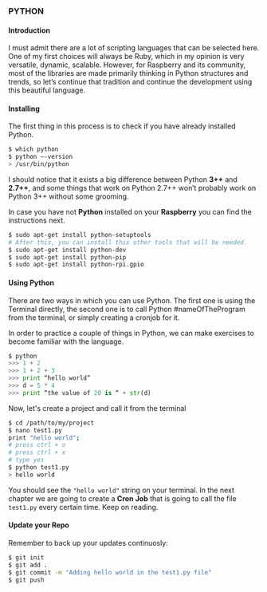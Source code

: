 ### PYTHON

#### Introduction

I must admit there are a lot of scripting languages that can be selected here. One of my first choices will always be Ruby, which in my opinion is very versatile, dynamic, scalable. However, for Raspberry and its community, most of the libraries are made primarily thinking in Python structures and trends, so let’s continue that tradition and continue the development using this beautiful language.

#### Installing

The first thing in this process is to check if you have already installed Python.

```bash
$ which python
$ python –-version
> /usr/bin/python
```

I should notice that it exists a big difference between Python **3++** and **2.7++**, and some things that work on Python 2.7++ won’t probably work on Python 3++ without some grooming.

In case you have not **Python** installed on your **Raspberry** you can find the instructions next.

```bash
$ sudo apt-get install python-setuptools
# After this, you can install this other tools that will be needed.
$ sudo apt-get install python-dev
$ sudo apt-get install python-pip
$ sudo apt-get install python-rpi.gpio
```
#### Using Python

There are two ways in which you can use Python. The first one is using the Terminal directly, the second one is to call Python #nameOfTheProgram from the terminal, or simply creating a cronjob for it.

In order to practice a couple of things in Python, we can make exercises to become familiar with the language.

```python
$ python
>>> 1 + 2
>>> 1 + 2 + 3
>>> print “hello world”
>>> d = 5 * 4
>>> print “the value of 20 is “ + str(d)
```

Now, let's create a project and call it from the terminal

```bash
$ cd /path/to/my/project
$ nano test1.py
print "hello world";
# press ctrl + o
# press ctrl + x
# type yes
$ python test1.py
> hello world
```

You should see the `"hello world"` string on your terminal. In the next chapter we are going to create a **Cron Job** that is going to call the file `test1.py` every certain time. Keep on reading.


#### Update your Repo

Remember to back up your updates continuosly:

```bash
$ git init
$ git add .
$ git commit -m "Adding hello world in the test1.py file"
$ git push
```